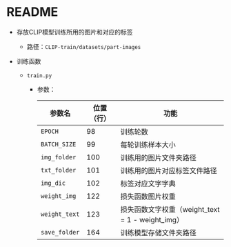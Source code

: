 # README

+ 存放CLIP模型训练所用的图片和对应的标签

  + 路径：`CLIP-train/datasets/part-images`

+ 训练函数

  + `train.py`

    + 参数：

      | 参数名        | 位置（行） | 功能                                             |
      | ------------- | ---------- | ------------------------------------------------ |
      | `EPOCH`       | 98         | 训练轮数                                         |
      | `BATCH_SIZE`  | 99         | 每轮训练样本大小                                 |
      | `img_folder`  | 100        | 训练用的图片文件夹路径                           |
      | `txt_folder`  | 101        | 训练用的图片对应标签文件路径                     |
      | `img_dic`     | 102        | 标签对应文字字典                                 |
      | `weight_img`  | 122        | 损失函数图片权重                                 |
      | `weight_text` | 123        | 损失函数文字权重（weight_text = 1 - weight_img） |
      | `save_folder` | 164        | 训练模型存储文件夹路径                           |